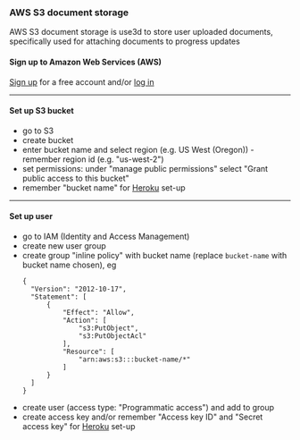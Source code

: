 ### AWS S3 document storage

AWS S3 document storage is use3d to store user uploaded documents, specifically used for attaching documents to progress updates

#### Sign up to Amazon Web Services (AWS)

[Sign up](https://portal.aws.amazon.com/billing/signup) for a free account and/or [log in](https://signin.aws.amazon.com/signin)

---

#### Set up S3 bucket

- go to S3
- create bucket
- enter bucket name and select region (e.g. US West (Oregon)) - remember region id (e.g. "us-west-2")
- set permissions: under "manage public permissions" select "Grant public access to this bucket"
- remember "bucket name" for [Heroku](/server-installation/heroku.md) set-up

---

#### Set up user

- go to IAM (Identity and Access Management)
- create new user group
- create group "inline policy" with bucket name (replace `bucket-name` with bucket name chosen), eg
  ```
  {
    "Version": "2012-10-17",
    "Statement": [
        {
            "Effect": "Allow",
            "Action": [
                "s3:PutObject",
                "s3:PutObjectAcl"
            ],
            "Resource": [
                "arn:aws:s3:::bucket-name/*"
            ]
        }
    ]
  }
  ```
- create user (access type: "Programmatic access") and add to group
- create access key and/or remember "Access key ID" and "Secret access key" for [Heroku](/server-installation/heroku.md) set-up
